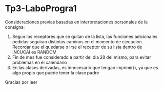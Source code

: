 # Tp3-LaboProgra1
Consideraciones previas basadas en interpretaciones personales de la consigna:

1. Segun los receptores que se quitan de la lista, las funciones adicionales pedidas seguiran distintos caminos en el momento de ejecucion. Recordar que el quedarse o irse el receptor de su lista dentro de INCUCAI es RANDOM
2. Fin de mes fue considerado a partir del dia 28 del mismo, para evitar problemas en el calendario
3. En las clases derivadas, es innecesario que tengan imprimir(), ya que es algo propio que puede tener la clase padre

Gracias por leer
